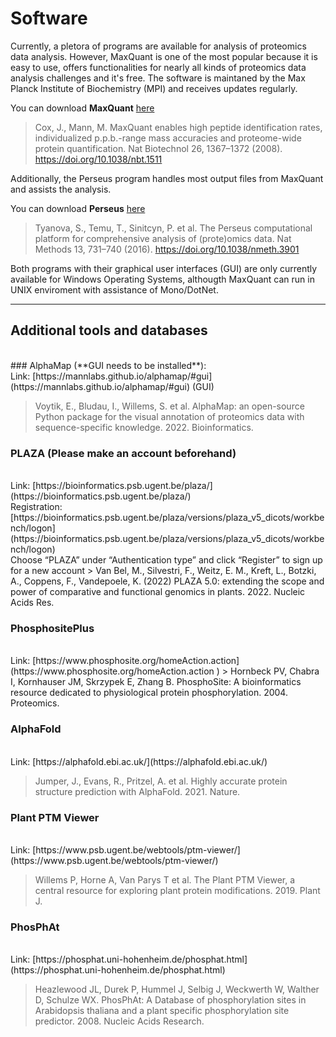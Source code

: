 # Software

Currently, a pletora of programs are available for analysis of proteomics data analysis. However, MaxQuant is one of the most popular because it is easy to use, offers functionalities for nearly all kinds of proteomics data analysis challenges and it's free. The software is maintaned by the Max Planck Institute of Biochemistry (MPI) and receives updates regularly. 

You can download **MaxQuant** [here](https://www.maxquant.org/maxquant/)

> Cox, J., Mann, M. MaxQuant enables high peptide identification rates, individualized p.p.b.-range mass accuracies and proteome-wide protein quantification. Nat Biotechnol 26, 1367–1372 (2008). https://doi.org/10.1038/nbt.1511

Additionally, the Perseus program handles most output files from MaxQuant and assists the analysis.

You can download **Perseus** [here](https://www.maxquant.org/perseus/)

> Tyanova, S., Temu, T., Sinitcyn, P. et al. The Perseus computational platform for comprehensive analysis of (prote)omics data. Nat Methods 13, 731–740 (2016). https://doi.org/10.1038/nmeth.3901

Both programs with their graphical user interfaces (GUI) are only currently available for Windows Operating Systems, althougth MaxQuant can run in UNIX enviroment with assistance of Mono/DotNet. 

------

## Additional tools and databases
<br />
### AlphaMap (**GUI needs to be installed**):
<br />
Link: [https://mannlabs.github.io/alphamap/#gui](https://mannlabs.github.io/alphamap/#gui) (GUI)

> Voytik, E., Bludau, I., Willems, S. et al. AlphaMap: an open-source Python package for the visual annotation of proteomics data with sequence-specific knowledge. 2022. Bioinformatics.

### PLAZA (**Please make an account beforehand**)
<br />
Link: [https://bioinformatics.psb.ugent.be/plaza/](https://bioinformatics.psb.ugent.be/plaza/)
<br />
Registration: [https://bioinformatics.psb.ugent.be/plaza/versions/plaza_v5_dicots/workbench/logon](https://bioinformatics.psb.ugent.be/plaza/versions/plaza_v5_dicots/workbench/logon)
<br />
Choose “PLAZA” under “Authentication type” and click “Register” to sign up for a new account
> Van Bel, M., Silvestri, F., Weitz, E. M., Kreft, L., Botzki, A., Coppens, F., Vandepoele, K. (2022) PLAZA 5.0: extending the scope and power of comparative and functional genomics in plants. 2022. Nucleic Acids Res.

### PhosphositePlus
<br />
Link: [https://www.phosphosite.org/homeAction.action](https://www.phosphosite.org/homeAction.action
)
> Hornbeck PV, Chabra I, Kornhauser JM, Skrzypek E, Zhang B. PhosphoSite: A bioinformatics resource dedicated to physiological protein phosphorylation. 2004. Proteomics.

### AlphaFold
<br />
Link: [https://alphafold.ebi.ac.uk/](https://alphafold.ebi.ac.uk/)

> Jumper, J., Evans, R., Pritzel, A. et al. Highly accurate protein structure prediction with AlphaFold. 2021. Nature.

### Plant PTM Viewer
<br />
Link: [https://www.psb.ugent.be/webtools/ptm-viewer/](https://www.psb.ugent.be/webtools/ptm-viewer/)

> Willems P, Horne A, Van Parys T et al. The Plant PTM Viewer, a central resource for exploring plant protein modifications. 2019. Plant J.

### PhosPhAt
<br />
Link: [https://phosphat.uni-hohenheim.de/phosphat.html](https://phosphat.uni-hohenheim.de/phosphat.html)

> Heazlewood JL, Durek P, Hummel J, Selbig J, Weckwerth W, Walther D, Schulze WX. PhosPhAt: A Database of phosphorylation sites in Arabidopsis thaliana and a plant specific phosphorylation site predictor. 2008. Nucleic Acids Research.

